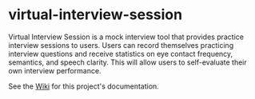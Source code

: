 # virtual-interview-session

Virtual Interview Session is a mock interview tool that provides practice interview sessions to users.
Users can record themselves practicing interview questions and receive statistics on eye contact frequency, semantics, and speech clarity.
This will allow users to self-evaluate their own interview performance.

See the [Wiki](https://github.com/patrick-5546/virtual-interview-session/wiki) for this project's documentation.
